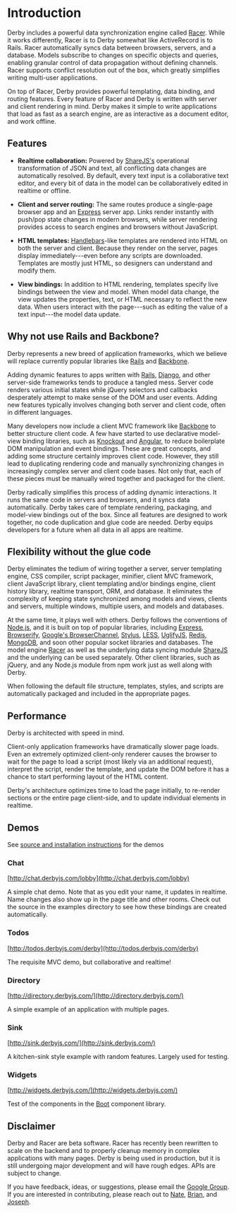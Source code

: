 # Introduction

Derby includes a powerful data synchronization engine called
[Racer](http://racerjs.com/). While it works differently, Racer is to Derby
somewhat like ActiveRecord is to Rails. Racer automatically syncs data between
browsers, servers, and a database. Models subscribe to changes on specific
objects and queries, enabling granular control of data propagation without
defining channels. Racer supports conflict resolution out of the box, which
greatly simplifies writing multi-user applications.

On top of Racer, Derby provides powerful templating, data binding, and routing
features. Every feature of Racer and Derby is written with server and client
rendering in mind. Derby makes it simple to write applications that load as fast
as a search engine, are as interactive as a document editor, and work offline.

## Features

* **Realtime collaboration:** Powered by [ShareJS's](http://sharejs.org/)
  operational transformation of JSON and text, all conflicting data changes are
  automatically resolved. By default, every text input is a collaborative text
  editor, and every bit of data in the model can be collaboratively edited in
  realtime or offline.

* **Client and server routing:** The same routes produce a single-page browser
  app and an [Express](http://expressjs.com/) server app. Links render
  instantly with push/pop state changes in modern browsers, while server
  rendering provides access to search engines and browsers without JavaScript.

* **HTML templates:** [Handlebars](http://handlebarsjs.com/)-like templates are
  rendered into HTML on both the server and client. Because they render on the
  server, pages display immediately---even before any scripts are downloaded.
  Templates are mostly just HTML, so designers can understand and modify them.

* **View bindings:** In addition to HTML rendering, templates specify live
  bindings between the view and model. When model data change, the view updates
  the properties, text, or HTML necessary to reflect the new data. When
  users interact with the page---such as editing the value of a text
  input---the model data update.

## Why not use Rails and Backbone?

Derby represents a new breed of application frameworks, which we believe will
replace currently popular libraries like [Rails](http://rubyonrails.org/) and
[Backbone](http://documentcloud.github.com/backbone/).

Adding dynamic features to apps written with [Rails](http://rubyonrails.org/),
[Django](https://www.djangoproject.com/), and other server-side frameworks
tends to produce a tangled mess. Server code renders various initial states
while jQuery selectors and callbacks desperately attempt to make sense of the
DOM and user events. Adding new features typically involves changing both
server and client code, often in different languages.

Many developers now include a client MVC framework like
[Backbone](http://documentcloud.github.com/backbone/) to better structure
client code. A few have started to use declarative model-view binding
libraries, such as [Knockout](http://knockoutjs.com/) and
[Angular](http://angularjs.org/), to reduce boilerplate DOM manipulation and
event bindings. These are great concepts, and adding some structure certainly
improves client code. However, they still lead to duplicating rendering code
and manually synchronizing changes in increasingly complex server and client
code bases. Not only that, each of these pieces must be manually wired together
and packaged for the client.

Derby radically simplifies this process of adding dynamic interactions. It runs
the same code in servers and browsers, and it syncs data automatically. Derby
takes care of template rendering, packaging, and model-view bindings out of the
box. Since all features are designed to work together, no code duplication and
glue code are needed. Derby equips developers for a future when all data in all
apps are realtime.

## Flexibility without the glue code

Derby eliminates the tedium of wiring together a server, server templating
engine, CSS compiler, script packager, minifier, client MVC framework, client
JavaScript library, client templating and/or bindings engine, client history
library, realtime transport, ORM, and database. It eliminates the complexity of
keeping state synchronized among models and views, clients and servers,
multiple windows, multiple users, and models and databases.

At the same time, it plays well with others. Derby follows the conventions of
[Node.js](http://nodejs.org/), and it is built on top of popular
libraries, including [Express](http://expressjs.com/),
[Browserify](https://github.com/substack/node-browserify),
[Google's BrowserChannel](https://github.com/josephg/node-browserchannel),
[Stylus](http://learnboost.github.com/stylus/docs/iteration.html),
[LESS](http://lesscss.org/), [UglifyJS](https://github.com/mishoo/UglifyJS),
[Redis](http://redis.io/), [MongoDB](http://www.mongodb.org/), and soon other
popular socket libraries and databases. The model engine
[Racer](http://racerjs.com/) as well as the underlying data syncing module
[ShareJS](http://sharejs.org/)
and the underlying can be used separately. Other client
libraries, such as jQuery, and any Node.js module from npm work just as well
along with Derby.

When following the default file structure, templates, styles, and scripts are
automatically packaged and included in the appropriate pages.

## Performance

Derby is architected with speed in mind.

Client-only application frameworks have dramatically slower page loads. Even an extremely optimized client-only renderer causes the browser to wait for the page to load a script (most likely via an additional request), interpret the script, render the template, and update the DOM before it has a chance to start performing layout of the HTML content.

Derby's architecture optimizes time to load the page initially, to re-render sections or the entire page client-side, and to update individual elements in realtime.

## Demos

See [source and installation instructions](https://github.com/codeparty/derby-examples) for the demos

### Chat

[http://chat.derbyjs.com/lobby](http://chat.derbyjs.com/lobby)

A simple chat demo. Note that as you edit your name, it updates in realtime.
Name changes also show up in the page title and other rooms. Check out the
source in the examples directory to see how these bindings are created
automatically.

### Todos

[http://todos.derbyjs.com/derby](http://todos.derbyjs.com/derby)

The requisite MVC demo, but collaborative and realtime!

### Directory

[http://directory.derbyjs.com/](http://directory.derbyjs.com/)

A simple example of an application with multiple pages.

### Sink

[http://sink.derbyjs.com/](http://sink.derbyjs.com/)

A kitchen-sink style example with random features. Largely used for testing.

### Widgets

[http://widgets.derbyjs.com/](http://widgets.derbyjs.com/)

Test of the components in the [Boot](https://github.com/codeparty/derby-ui-boot/) component library.

## Disclaimer

Derby and Racer are beta software. Racer has recently been rewritten to
scale on the backend and to properly cleanup memory in complex applications
with many pages. Derby is being used in production, but it is still undergoing
major development and will have rough edges. APIs are subject to change.

If you have feedback, ideas, or suggestions, please email the [Google
Group](http://groups.google.com/group/derbyjs). If you are interested in
contributing, please reach out to [Nate](https://github.com/nateps),
[Brian](https://github.com/bnoguchi), and [Joseph](https://github.com/josephg).